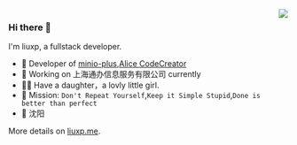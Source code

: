 <img align="right" src="https://github-readme-stats.vercel.app/api?username=lxp135&show_icons=true&theme=gruvbox_light&locale=cn" />

### Hi there 👋

<!--
**lxp135/lxp135** is a ✨ _special_ ✨ repository because its `README.md` (this file) appears on your GitHub profile.

Here are some ideas to get you started:

- 🔭 I’m currently working on ...
- 🌱 I’m currently learning ...
- 👯 I’m looking to collaborate on ...
- 🤔 I’m looking for help with ...
- 💬 Ask me about ...
- 📫 How to reach me: ...
- 😄 Pronouns: ...
- ⚡ Fun fact: ...
-->

I'm liuxp, a fullstack developer.

- 🍒 Developer of [minio-plus](https://minioplus.liuxp.me/),[Alice CodeCreator](https://creator.liuxp.me)
- 🍉 Working on 上海通办信息服务有限公司 currently
- 👨‍🦳 Have a daughter，a lovly little girl.
- 🍎 Mission: `Don't Repeat Yourself`,`Keep it Simple Stupid`,`Done is better than perfect`
- 📍 沈阳

More details on [liuxp.me](https://liuxp.me/).
